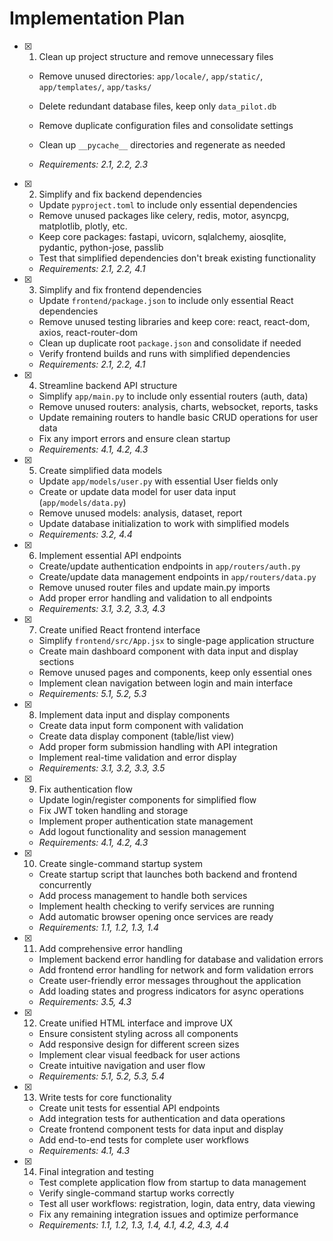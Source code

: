 # Implementation Plan

- [x] 1. Clean up project structure and remove unnecessary files

  - Remove unused directories: `app/locale/`, `app/static/`, `app/templates/`, `app/tasks/`
  - Delete redundant database files, keep only `data_pilot.db`
  - Remove duplicate configuration files and consolidate settings
  - Clean up `__pycache__` directories and regenerate as needed

  - _Requirements: 2.1, 2.2, 2.3_

- [x] 2. Simplify and fix backend dependencies

  - Update `pyproject.toml` to include only essential dependencies
  - Remove unused packages like celery, redis, motor, asyncpg, matplotlib, plotly, etc.
  - Keep core packages: fastapi, uvicorn, sqlalchemy, aiosqlite, pydantic, python-jose, passlib
  - Test that simplified dependencies don't break existing functionality
  - _Requirements: 2.1, 2.2, 4.1_

- [x] 3. Simplify and fix frontend dependencies

  - Update `frontend/package.json` to include only essential React dependencies
  - Remove unused testing libraries and keep core: react, react-dom, axios, react-router-dom
  - Clean up duplicate root `package.json` and consolidate if needed
  - Verify frontend builds and runs with simplified dependencies
  - _Requirements: 2.1, 2.2, 4.1_

- [x] 4. Streamline backend API structure

  - Simplify `app/main.py` to include only essential routers (auth, data)
  - Remove unused routers: analysis, charts, websocket, reports, tasks
  - Update remaining routers to handle basic CRUD operations for user data
  - Fix any import errors and ensure clean startup
  - _Requirements: 4.1, 4.2, 4.3_

- [x] 5. Create simplified data models

  - Update `app/models/user.py` with essential User fields only
  - Create or update data model for user data input (`app/models/data.py`)
  - Remove unused models: analysis, dataset, report
  - Update database initialization to work with simplified models
  - _Requirements: 3.2, 4.4_

- [x] 6. Implement essential API endpoints

  - Create/update authentication endpoints in `app/routers/auth.py`
  - Create/update data management endpoints in `app/routers/data.py`
  - Remove unused router files and update main.py imports
  - Add proper error handling and validation to all endpoints
  - _Requirements: 3.1, 3.2, 3.3, 4.3_

- [x] 7. Create unified React frontend interface

  - Simplify `frontend/src/App.jsx` to single-page application structure
  - Create main dashboard component with data input and display sections
  - Remove unused pages and components, keep only essential ones
  - Implement clean navigation between login and main interface
  - _Requirements: 5.1, 5.2, 5.3_

- [x] 8. Implement data input and display components

  - Create data input form component with validation
  - Create data display component (table/list view)
  - Add proper form submission handling with API integration
  - Implement real-time validation and error display
  - _Requirements: 3.1, 3.2, 3.3, 3.5_

- [x] 9. Fix authentication flow

  - Update login/register components for simplified flow
  - Fix JWT token handling and storage
  - Implement proper authentication state management
  - Add logout functionality and session management
  - _Requirements: 4.1, 4.2, 4.3_

- [x] 10. Create single-command startup system

  - Create startup script that launches both backend and frontend concurrently
  - Add process management to handle both services
  - Implement health checking to verify services are running
  - Add automatic browser opening once services are ready
  - _Requirements: 1.1, 1.2, 1.3, 1.4_

- [x] 11. Add comprehensive error handling

  - Implement backend error handling for database and validation errors
  - Add frontend error handling for network and form validation errors
  - Create user-friendly error messages throughout the application
  - Add loading states and progress indicators for async operations
  - _Requirements: 3.5, 4.3_

- [x] 12. Create unified HTML interface and improve UX

  - Ensure consistent styling across all components
  - Add responsive design for different screen sizes
  - Implement clear visual feedback for user actions
  - Create intuitive navigation and user flow
  - _Requirements: 5.1, 5.2, 5.3, 5.4_

- [x] 13. Write tests for core functionality



  - Create unit tests for essential API endpoints
  - Add integration tests for authentication and data operations
  - Create frontend component tests for data input and display
  - Add end-to-end tests for complete user workflows
  - _Requirements: 4.1, 4.3_

- [x] 14. Final integration and testing






  - Test complete application flow from startup to data management
  - Verify single-command startup works correctly
  - Test all user workflows: registration, login, data entry, data viewing
  - Fix any remaining integration issues and optimize performance
  - _Requirements: 1.1, 1.2, 1.3, 1.4, 4.1, 4.2, 4.3, 4.4_
